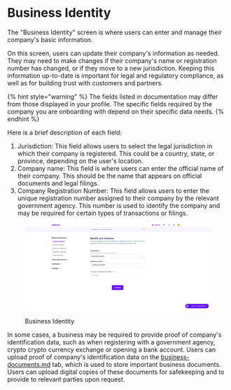 # Business Identity

The "Business Identity" screen is where users can enter and manage their company's basic information.

On this screen, users can update their company's information as needed. They may need to make changes if their company's name or registration number has changed, or if they move to a new jurisdiction. Keeping this information up-to-date is important for legal and regulatory compliance, as well as for building trust with customers and partners.

{% hint style="warning" %}
The fields listed in documentation may differ from those displayed in your profile. The specific fields required by the company you are onboarding with depend on their specific data needs.
{% endhint %}

Here is a brief description of each field:

1. Jurisdiction: This field allows users to select the legal jurisdiction in which their company is registered. This could be a country, state, or province, depending on the user's location.
2. Company name: This field is where users can enter the official name of their company. This should be the name that appears on official documents and legal filings.
3. Company Registration Number: This field allows users to enter the unique registration number assigned to their company by the relevant government agency. This number is used to identify the company and may be required for certain types of transactions or filings.

<figure><img src="../../../.gitbook/assets/BusinessIdentityNW.png" alt="Business Identity"><figcaption><p>Business Identity</p></figcaption></figure>

In some cases, a business may be required to provide proof of company's identification data, such as when registering with a government agency, crypto crypto currency exchange or opening a bank account. Users can upload proof  of company's identification data on the [business-documents.md](../verification/business-documents.md "mention") tab, which is used to store important business documents. Users can upload digital copies of these documents for safekeeping and to provide to relevant parties upon request.
